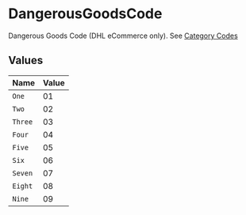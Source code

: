 # DangerousGoodsCode

Dangerous Goods Code (DHL eCommerce only). See <a href="https://api-legacy.dhlecs.com/docs/v2/appendix.html#dangerous-goods">Category Codes</a>


## Values

| Name    | Value   |
| ------- | ------- |
| `One`   | 01      |
| `Two`   | 02      |
| `Three` | 03      |
| `Four`  | 04      |
| `Five`  | 05      |
| `Six`   | 06      |
| `Seven` | 07      |
| `Eight` | 08      |
| `Nine`  | 09      |